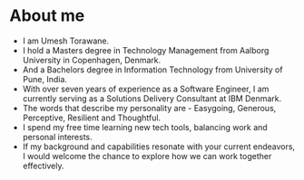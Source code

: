 # About me 



- I am Umesh Torawane.
- I hold a Masters degree in Technology Management from Aalborg University in Copenhagen, Denmark.
- And a Bachelors degree in Information Technology from University of Pune, India.
- With over seven years of experience as a Software Engineer, I am currently serving as a Solutions Delivery Consultant at IBM Denmark.
- The words that describe my personality are - Easygoing, Generous, Perceptive, Resilient and Thoughtful.
- I spend my free time learning new tech tools, balancing work and personal interests.
- If my background and capabilities resonate with your current endeavors, I would welcome the chance to explore how we can work together effectively.


